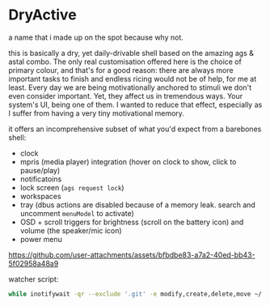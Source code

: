 # DryActive

a name that i made up on the spot because why not.

this is basically a dry, yet daily-drivable shell based on the amazing ags & astal combo. The only real customisation offered here is the choice of primary colour, and that's for a good reason: there are always more important tasks to finish and endless ricing would not be of help, for me at least. Every day we are being motivationally anchored to stimuli we don't even consider important. Yet, they affect us in tremendous ways. Your system's UI, being one of them. I wanted to reduce that effect, especially as I suffer from having a very tiny motivational memory.

it offers an incomprehensive subset of what you'd expect from a barebones shell:

- clock
- mpris (media player) integration (hover on clock to show, click to pause/play)
- notificatoins
- lock screen (`ags request lock`)
- workspaces
- tray (dbus actions are disabled because of a memory leak. search and uncomment `menuModel` to activate)
- OSD + scroll triggers for brightness (scroll on the battery icon) and volume (the speaker/mic icon)
- power menu

https://github.com/user-attachments/assets/bfbdbe83-a7a2-40ed-bb43-5f02958a48a9

watcher script:

```bash
while inotifywait -qr --exclude '.git' -e modify,create,delete,move ~/.config/ags; do pkill gjs; ags run & done
```
